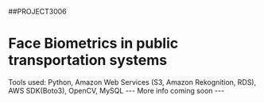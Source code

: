 ##PROJECT3006
<h1>Face Biometrics in public transportation systems</h1>
Tools used: Python, Amazon Web Services (S3, Amazon Rekognition, RDS), AWS SDK(Boto3), OpenCV, MySQL
---
More info coming soon
---

